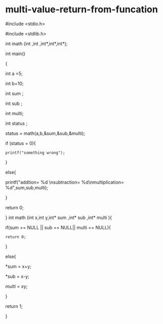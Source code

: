 # multi-value-return-from-funcation 

#include <stdio.h>

#include <stdlib.h>

int math (int ,int ,int*,int*,int*);


int main()

{

int a =5;

int b=10;

int sum ;

int sub ;

int multi;

int status ;

status = math(a,b,&sum,&sub,&multi);


if (status = 0){


    printf("something wrong");
    

}

else{

printf("addtion= %d \nsubtraction= %d\nmultiplication= %d",sum,sub,multi);

}

return 0;

}
int math (int x,int y,int* sum ,int* sub ,int* multi ){


if(sum == NULL || sub == NULL|| multi == NULL){


    return 0;
    
}

else{

*sum = x+y;

*sub = x-y;

*multi = x*y;

}

return 1;


}

